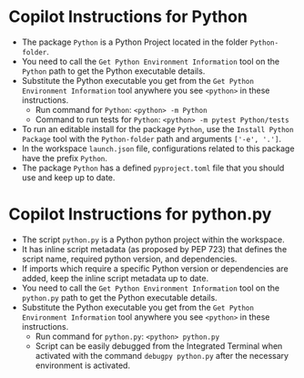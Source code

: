 

# Copilot Instructions for Python

-   The package `Python` is a Python Project located in the folder `Python-folder`.
-   You need to call the `Get Python Environment Information` tool on the `Python` path to get the Python executable details.
-   Substitute the Python executable you get from the `Get Python Environment Information` tool anywhere you see `<python>` in these instructions.
    -   Run command for `Python`: `<python> -m Python`
    -   Command to run tests for `Python`: `<python> -m pytest Python/tests`
-   To run an editable install for the package `Python`, use the `Install Python Package` tool with the `Python-folder` path and arguments `['-e', '.']`.
-   In the workspace `launch.json` file, configurations related to this package have the prefix `Python`.
-   The package `Python` has a defined `pyproject.toml` file that you should use and keep up to date.


# Copilot Instructions for python.py

-   The script `python.py` is a Python python project within the workspace.
-   It has inline script metadata (as proposed by PEP 723) that defines the script name, required python version, and dependencies.
-   If imports which require a specific Python version or dependencies are added, keep the inline script metadata up to date.
-   You need to call the `Get Python Environment Information` tool on the `python.py` path to get the Python executable details.
-   Substitute the Python executable you get from the `Get Python Environment Information` tool anywhere you see `<python>` in these instructions.
    -   Run command for `python.py`: `<python> python.py`
    -   Script can be easily debugged from the Integrated Terminal when activated with the command `debugpy python.py` after the necessary environment is activated.
